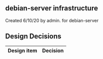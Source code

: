 ## debian-server infrastructure

Created 6/10/20 by admin. for debian-server


## Design Decisions
| Design item                | Decision|
| :----------------------------------- | :--------------------------------------------------------------------------------|
